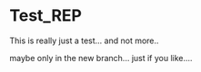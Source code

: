 # Test_REP
This is really just a test... and not more..

maybe only in the new branch... just if you like....
